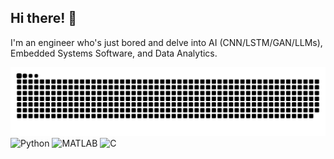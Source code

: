 ## Hi there! 👋

I'm an engineer who's just bored and delve into AI (CNN/LSTM/GAN/LLMs), Embedded Systems Software, and Data Analytics.

![GitHub Snake Animation](https://github.com/Platane/snk/raw/output/github-contribution-grid-snake.svg)
![Python](https://img.shields.io/badge/Python-Expert-brightgreen)
![MATLAB](https://img.shields.io/badge/MATLAB-Advanced-yellow)
![C](https://img.shields.io/badge/C-Intermediate-blue)
